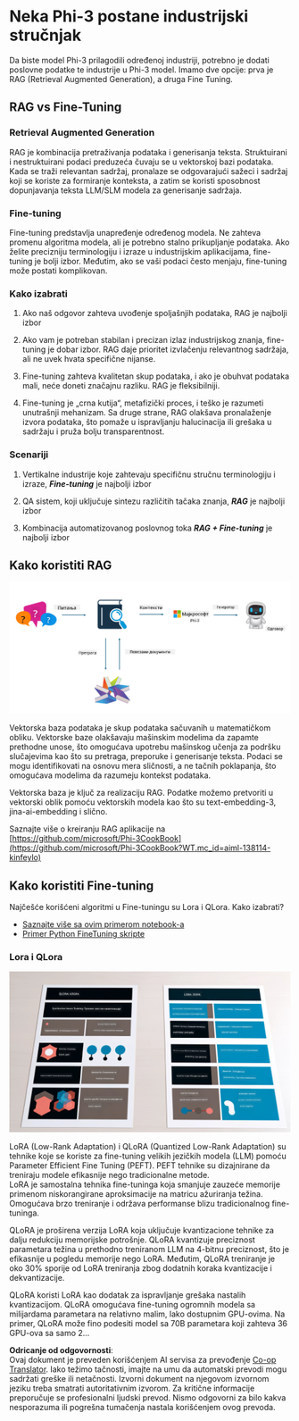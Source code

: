 <!--
CO_OP_TRANSLATOR_METADATA:
{
  "original_hash": "743d7e9cb9c4e8ea642d77bee657a7fa",
  "translation_date": "2025-05-09T22:30:06+00:00",
  "source_file": "md/03.FineTuning/LetPhi3gotoIndustriy.md",
  "language_code": "sr"
}
-->
# **Neka Phi-3 postane industrijski stručnjak**

Da biste model Phi-3 prilagodili određenoj industriji, potrebno je dodati poslovne podatke te industrije u Phi-3 model. Imamo dve opcije: prva je RAG (Retrieval Augmented Generation), a druga Fine Tuning.

## **RAG vs Fine-Tuning**

### **Retrieval Augmented Generation**

RAG je kombinacija pretraživanja podataka i generisanja teksta. Struktuirani i nestruktuirani podaci preduzeća čuvaju se u vektorskoj bazi podataka. Kada se traži relevantan sadržaj, pronalaze se odgovarajući sažeci i sadržaj koji se koriste za formiranje konteksta, a zatim se koristi sposobnost dopunjavanja teksta LLM/SLM modela za generisanje sadržaja.

### **Fine-tuning**

Fine-tuning predstavlja unapređenje određenog modela. Ne zahteva promenu algoritma modela, ali je potrebno stalno prikupljanje podataka. Ako želite precizniju terminologiju i izraze u industrijskim aplikacijama, fine-tuning je bolji izbor. Međutim, ako se vaši podaci često menjaju, fine-tuning može postati komplikovan.

### **Kako izabrati**

1. Ako naš odgovor zahteva uvođenje spoljašnjih podataka, RAG je najbolji izbor

2. Ako vam je potreban stabilan i precizan izlaz industrijskog znanja, fine-tuning je dobar izbor. RAG daje prioritet izvlačenju relevantnog sadržaja, ali ne uvek hvata specifične nijanse.

3. Fine-tuning zahteva kvalitetan skup podataka, i ako je obuhvat podataka mali, neće doneti značajnu razliku. RAG je fleksibilniji.

4. Fine-tuning je „crna kutija“, metafizički proces, i teško je razumeti unutrašnji mehanizam. Sa druge strane, RAG olakšava pronalaženje izvora podataka, što pomaže u ispravljanju halucinacija ili grešaka u sadržaju i pruža bolju transparentnost.

### **Scenariji**

1. Vertikalne industrije koje zahtevaju specifičnu stručnu terminologiju i izraze, ***Fine-tuning*** je najbolji izbor

2. QA sistem, koji uključuje sintezu različitih tačaka znanja, ***RAG*** je najbolji izbor

3. Kombinacija automatizovanog poslovnog toka ***RAG + Fine-tuning*** je najbolji izbor

## **Kako koristiti RAG**

![rag](../../../../translated_images/rag.36e7cb856f120334d577fde60c6a5d7c5eecae255dac387669303d30b4b3efa4.sr.png)

Vektorska baza podataka je skup podataka sačuvanih u matematičkom obliku. Vektorske baze olakšavaju mašinskim modelima da zapamte prethodne unose, što omogućava upotrebu mašinskog učenja za podršku slučajevima kao što su pretraga, preporuke i generisanje teksta. Podaci se mogu identifikovati na osnovu mera sličnosti, a ne tačnih poklapanja, što omogućava modelima da razumeju kontekst podataka.

Vektorska baza je ključ za realizaciju RAG. Podatke možemo pretvoriti u vektorski oblik pomoću vektorskih modela kao što su text-embedding-3, jina-ai-embedding i slično.

Saznajte više o kreiranju RAG aplikacije na [https://github.com/microsoft/Phi-3CookBook](https://github.com/microsoft/Phi-3CookBook?WT.mc_id=aiml-138114-kinfeylo)

## **Kako koristiti Fine-tuning**

Najčešće korišćeni algoritmi u Fine-tuningu su Lora i QLora. Kako izabrati?
- [Saznajte više sa ovim primerom notebook-a](../../../../code/04.Finetuning/Phi_3_Inference_Finetuning.ipynb)
- [Primer Python FineTuning skripte](../../../../code/04.Finetuning/FineTrainingScript.py)

### **Lora i QLora**

![lora](../../../../translated_images/qlora.6aeba71122bc0c8d56ccf0bc36b861304939fee087f43c1fc6cc5c9cb8764725.sr.png)

LoRA (Low-Rank Adaptation) i QLoRA (Quantized Low-Rank Adaptation) su tehnike koje se koriste za fine-tuning velikih jezičkih modela (LLM) pomoću Parameter Efficient Fine Tuning (PEFT). PEFT tehnike su dizajnirane da treniraju modele efikasnije nego tradicionalne metode.  
LoRA je samostalna tehnika fine-tuninga koja smanjuje zauzeće memorije primenom niskorangirane aproksimacije na matricu ažuriranja težina. Omogućava brzo treniranje i održava performanse blizu tradicionalnog fine-tuninga.

QLoRA je proširena verzija LoRA koja uključuje kvantizacione tehnike za dalju redukciju memorijske potrošnje. QLoRA kvantizuje preciznost parametara težina u prethodno treniranom LLM na 4-bitnu preciznost, što je efikasnije u pogledu memorije nego LoRA. Međutim, QLoRA treniranje je oko 30% sporije od LoRA treniranja zbog dodatnih koraka kvantizacije i dekvantizacije.

QLoRA koristi LoRA kao dodatak za ispravljanje grešaka nastalih kvantizacijom. QLoRA omogućava fine-tuning ogromnih modela sa milijardama parametara na relativno malim, lako dostupnim GPU-ovima. Na primer, QLoRA može fino podesiti model sa 70B parametara koji zahteva 36 GPU-ova sa samo 2...

**Odricanje od odgovornosti**:  
Ovaj dokument je preveden korišćenjem AI servisa za prevođenje [Co-op Translator](https://github.com/Azure/co-op-translator). Iako težimo tačnosti, imajte na umu da automatski prevodi mogu sadržati greške ili netačnosti. Izvorni dokument na njegovom izvornom jeziku treba smatrati autoritativnim izvorom. Za kritične informacije preporučuje se profesionalni ljudski prevod. Nismo odgovorni za bilo kakva nesporazuma ili pogrešna tumačenja nastala korišćenjem ovog prevoda.